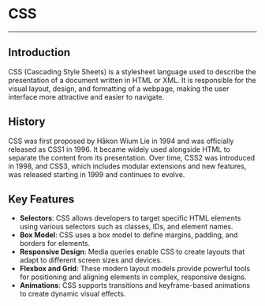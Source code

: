 # CSS
---
## Introduction
CSS (Cascading Style Sheets) is a stylesheet language used to describe the presentation of a document written in HTML or XML. It is responsible for the visual layout, design, and formatting of a webpage, making the user interface more attractive and easier to navigate.

## History
CSS was first proposed by Håkon Wium Lie in 1994 and was officially released as CSS1 in 1996. It became widely used alongside HTML to separate the content from its presentation. Over time, CSS2 was introduced in 1998, and CSS3, which includes modular extensions and new features, was released starting in 1999 and continues to evolve.

## Key Features
- **Selectors**: CSS allows developers to target specific HTML elements using various selectors such as classes, IDs, and element names.
- **Box Model**: CSS uses a box model to define margins, padding, and borders for elements.
- **Responsive Design**: Media queries enable CSS to create layouts that adapt to different screen sizes and devices.
- **Flexbox and Grid**: These modern layout models provide powerful tools for positioning and aligning elements in complex, responsive designs.
- **Animations**: CSS supports transitions and keyframe-based animations to create dynamic visual effects.
